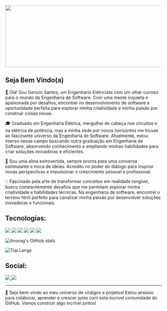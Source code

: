 <img src="https://github.com/Gerson201/gerson201/assets/93331131/68ae725a-1472-4492-9247-781c765e92b0)" width="1000" height="200">

**Seja Bem Vindo(a)**
---
👋 Olá! Sou Gerson Santos, um Engenhario Elétricista com um olhar curioso para o mundo da Engenharia de Software. Com uma mente inquieta e apaixonada por desafios, encontrei no desenvolvimento de software a oportunidade perfeita para explorar minha criatividade e minha paixão por construir coisas novas.

🎓 Graduado em Engenharia Elétrica, mergulhei de cabeça nos circuitos e na elétrica de potência, mas a minha sede por novos horizontes me trouxe ao fascinante universo da Engenharia de Software. Atualmente, estou imerso nesse campo buscando outra graduação em Engenharia de Software, absorvendo conhecimento e ampliando minhas habilidades para criar soluções inovadoras e eficientes.

💬 Sou uma alma extrovertida, sempre pronta para uma conversa estimulante e troca de ideias. Acredito no poder do diálogo para inspirar novas perspectivas e impulsionar o crescimento pessoal e profissional.

💡 Fascinado pela arte de transformar conceitos em realidade tangível, busco constantemente desafios que me permitam explorar minha criatividade e habilidades técnicas. Na engenharia de software, encontrei o terreno fértil perfeito para canalizar minha paixão por desenvolver soluções inovadoras e funcionais.

**Tecnologias:**
---
<div>
  <img src="https://img.shields.io/badge/JavaScript-F7DF1E?style=for-the-badge&logo=javascript&logoColor=black">
  <img src="https://img.shields.io/badge/Python-3776AB?style=for-the-badge&logo=python&logoColor=white">
  <img src="https://img.shields.io/badge/Django-092E20?style=for-the-badge&logo=django&logoColor=white">
  <img src="https://img.shields.io/badge/MySQL-00000F?style=for-the-badge&logo=mysql&logoColor=white">
  <img src ="https://img.shields.io/badge/HTML-239120?style=for-the-badge&logo=html5&logoColor=white">
  <img src ="https://img.shields.io/badge/CSS-239120?&style=for-the-badge&logo=css3&logoColor=white">
  <img src-"https://img.shields.io/badge/GIT-E44C30?style=for-the-badge&logo=git&logoColor=white">
</div>
<div>
  
![Anurag's GitHub stats](https://github-readme-stats.vercel.app/api?username=gerson201&show_icons=true&theme=dark)

![Top Langs](https://github-readme-stats.vercel.app/api/top-langs/?username=gerson201&size_weight=0.5&count_weight=0.5)
  
</div>


**Social:**
---
<div>
  <a href="https://www.linkedin.com/in/gerson-santos-67656290/">
    <img src="https://img.shields.io/badge/LinkedIn-0077B5?style=for-the-badge&logo=linkedin&logoColor=white">
  </a>
  <a href="https://www.instagram.com/gerson_santoos">
    <img src="https://img.shields.io/badge/Instagram-E4405F?style=for-the-badge&logo=instagram&logoColor=white">
  </a>
 </div>

---
🚀 Seja bem-vindo ao meu universo de códigos e projetos! Estou ansioso para colaborar, aprender e crescer junto com esta incrível comunidade do GitHub. Vamos construir algo incrível juntos!
